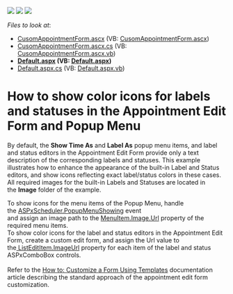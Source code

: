 <!-- default badges list -->
![](https://img.shields.io/endpoint?url=https://codecentral.devexpress.com/api/v1/VersionRange/128547661/15.2.5%2B)
[![](https://img.shields.io/badge/Open_in_DevExpress_Support_Center-FF7200?style=flat-square&logo=DevExpress&logoColor=white)](https://supportcenter.devexpress.com/ticket/details/T344486)
[![](https://img.shields.io/badge/📖_How_to_use_DevExpress_Examples-e9f6fc?style=flat-square)](https://docs.devexpress.com/GeneralInformation/403183)
<!-- default badges end -->
<!-- default file list -->
*Files to look at*:

* [CusomAppointmentForm.ascx](./CS/CustomFormStatusEditors/CustomForms/CusomAppointmentForm.ascx) (VB: [CusomAppointmentForm.ascx](./VB/CustomFormStatusEditors/CustomForms/CusomAppointmentForm.ascx))
* [CusomAppointmentForm.ascx.cs](./CS/CustomFormStatusEditors/CustomForms/CusomAppointmentForm.ascx.cs) (VB: [CusomAppointmentForm.ascx.vb](./VB/CustomFormStatusEditors/CustomForms/CusomAppointmentForm.ascx.vb))
* **[Default.aspx](./CS/CustomFormStatusEditors/Default.aspx) (VB: [Default.aspx](./VB/CustomFormStatusEditors/Default.aspx))**
* [Default.aspx.cs](./CS/CustomFormStatusEditors/Default.aspx.cs) (VB: [Default.aspx.vb](./VB/CustomFormStatusEditors/Default.aspx.vb))
<!-- default file list end -->
# How to show color icons for labels and statuses in the Appointment Edit Form and Popup Menu


<p>By default, the <strong>Show Time As</strong> and <strong>Label As</strong> popup menu items, and label and status editors in the Appointment Edit Form provide only a text description of the corresponding labels and statuses. This example illustrates how to enhance the appearance of the built-in Label and Status editors, and show icons reflecting exact label/status colors in these cases. All required images for the built-in Labels and Statuses are located in the <strong>Image</strong> folder of the example. </p>
<p>To show icons for the menu items of the Popup Menu, handle the <a href="https://documentation.devexpress.com/AspNet/DevExpressWebASPxSchedulerASPxScheduler_PopupMenuShowingtopic.aspx">ASPxScheduler.PopupMenuShowing</a> event and assign an image path to the <a href="https://documentation.devexpress.com/#AspNet/DevExpressWebImagePropertiesBase_Urltopic">MenuItem.Image.Url</a> property of the required menu items.<br>To show color icons for the label and status editors in the Appointment Edit Form, create a custom edit form, and assign the Url value to the<a href="https://documentation.devexpress.com/#AspNet/DevExpressWebListEditItem_ImageUrltopic"> ListEditItem.ImageUrl</a> property for each item of the label and status ASPxComboBox controls.<br><br>Refer to the <a href="https://documentation.devexpress.com/#AspNet/CustomDocument3848">How to: Customize a Form Using Templates</a> documentation article describing the standard approach of the appointment edit form customization.</p>

<br/>


